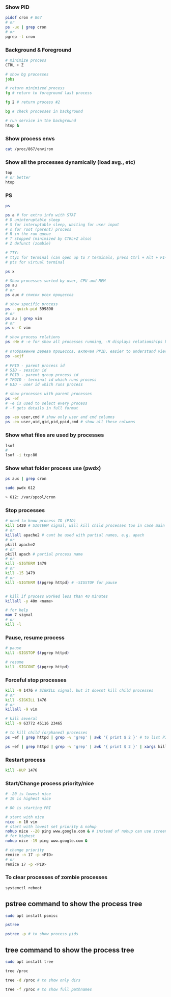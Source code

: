 ### Show PID

```bash
pidof cron # 867
# or
ps -ux | grep cron
# or
pgrep -l cron
```

### Background & Foreground

```bash
# minimize process
CTRL + Z

# show bg processes
jobs

# return minimized process
fg # return to foreground last process

fg 2 # return process #2

bg # check processes in background

# run service in the background
htop &
```

### Show process envs

```bash
cat /proc/867/environ
```

### Show all the processes dynamically (load avg., etc)

```bash
top
# or better
htop
```

### PS

```bash
ps

ps a # for extra info with STAT
# D uninteruptable sleep
# S for interuptable sleep, waiting for user input
# s for root (parent) process
# R in the run queue
# T stopped (minimized by CTRL+Z also)
# Z defunct (zombie)

# TTY:
# tty1 for terminal (can open up to 7 terminals, press Ctrl + Alt + F1-F7)
# pts for virtual terminal

ps x

# Show processes sorted by user, CPU and MEM
ps au
# or
ps aux # список всех процессов 

# show specific process
ps --quick-pid 599890
# or
ps au | grep vim
# or
ps u -C vim

# show process relations
ps -He # -e for show all processes running, -H displays relationships between processes
 
# отображение дерева процессов, включая PPID, easier to understand view with lines
ps -axjf
 
# PPID - parent process id
# SID - session id
# PGID - parent group process id
# TPGID - terminal id which runs process
# UID - user id which runs process

# show processes with parent processes
ps -ef
# -e is used to select every process
# -f gets details in full format

ps -eo user,cmd # show only user and cmd columns
ps -eo user,uid,gid,pid,ppid,cmd # show all these columns
```

### Show what files are used by processes

```bash
lsof
#
lsof -i tcp:80
```

### Show what folder process use (pwdx)

```bash
ps aux | grep cron

sudo pwdx 612

> 612: /var/spool/cron
```



### Stop processes

```bash
# need to know process ID (PID)
kill 1420 # SIGTERM signal, will kill child processes too in case main process stops
# or
killall apache2 # cant be used with partial names, e.g. apach
# or
pkill apache2
# or
pkill apach # partial process name
# or
kill -SIGTERM 1479
# or 
kill -15 1479
# or
kill -SIGTERM $(pgrep httpd) # -SIGSTOP for pause


# kill if process worked less than 40 minutes
killall -y 40m <name>

# for help
man 7 signal
# or
kill -l
```

### Pause, resume process

```bash
# pause
kill -SIGSTOP $(pgrep httpd)

# resume
kill -SIGCONT $(pgrep httpd)
```



### Forceful stop processes

```bash
kill -9 1476 # SIGKILL signal, but it doesnt kill child processes
# or
kill -SIGKILL 1476
# or
killall -9 vim

# kill several
kill -9 63772 45116 23465

# to kill child (orphaned) processes
ps −ef | grep httpd | grep -v 'grep' | awk '{ print $ 2 }' # to list PIDs

ps −ef | grep httpd | grep -v 'grep' | awk '{ print $ 2 }' | xargs kill -9 # to kill the children (xargs takes results of last pipe command (PIDs) as an argument)
```

### Restart process

```bash
kill -HUP 1476
```

### Start/Change process priority/nice

```bash
# -20 is lowest nice
# 19 is highest nice

# 80 is starting PRI

# start with nice
nice -n 10 vim
# start with lowest set priority & nohup
nohup nice --20 ping www.google.com & # instead of nohup can use screen, tmux, etc
# for highest
nohup nice -19 ping www.google.com &

# change priority
renice -n 17 -p <PID>
# or
renice 17 -p <PID>
```



### To clear processes of zombie processes

```bash 
systemctl reboot
```

## pstree command to show the process tree

```bash
sudo apt install psmisc

pstree

pstree -p # to show process pids
```

## tree command to show the process tree

```bash
sudo apt install tree

tree /proc

tree -d /proc # to show only dirs

tree -f /proc # to show full pathnames
```

